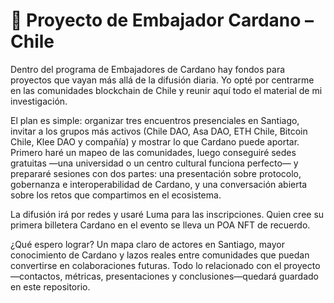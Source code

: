 # 🤝 Proyecto de Embajador Cardano – Chile

Dentro del programa de Embajadores de Cardano hay fondos para proyectos que vayan más allá de la difusión diaria. Yo opté por centrarme en las comunidades blockchain de Chile y reunir aquí todo el material de mi investigación.

El plan es simple: organizar tres encuentros presenciales en Santiago, invitar a los grupos más activos (Chile DAO, Asa DAO, ETH Chile, Bitcoin Chile, Klee DAO y compañía) y mostrar lo que Cardano puede aportar. Primero haré un mapeo de las comunidades, luego conseguiré sedes gratuitas —una universidad o un centro cultural funciona perfecto— y prepararé sesiones con dos partes: una presentación sobre protocolo, gobernanza e interoperabilidad de Cardano, y una conversación abierta sobre los retos que compartimos en el ecosistema.

La difusión irá por redes y usaré Luma para las inscripciones. Quien cree su primera billetera Cardano en el evento se lleva un POA NFT de recuerdo.

¿Qué espero lograr? Un mapa claro de actores en Santiago, mayor conocimiento de Cardano y lazos reales entre comunidades que puedan convertirse en colaboraciones futuras. Todo lo relacionado con el proyecto—contactos, métricas, presentaciones y conclusiones—quedará guardado en este repositorio.
